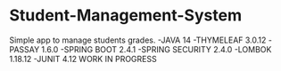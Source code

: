 # Student-Management-System
Simple app to manage students grades.
-JAVA 14
-THYMELEAF 3.0.12
-PASSAY 1.6.0
-SPRING BOOT 2.4.1
-SPRING SECURITY 2.4.0
-LOMBOK 1.18.12
-JUNIT 4.12
WORK IN PROGRESS 
